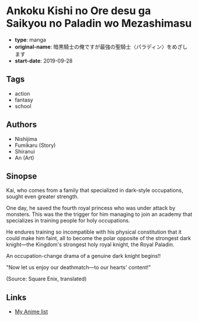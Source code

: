 # Ankoku Kishi no Ore desu ga Saikyou no Paladin wo Mezashimasu

-   **type**: manga
-   **original-name**: 暗黒騎士の俺ですが最強の聖騎士〈パラディン〉をめざします
-   **start-date**: 2019-09-28

## Tags

-   action
-   fantasy
-   school

## Authors

-   Nishijima
-   Fumikaru (Story)
-   Shiranui
-   An (Art)

## Sinopse

Kai, who comes from a family that specialized in dark-style occupations, sought even greater strength.

One day, he saved the fourth royal princess who was under attack by monsters. This was the the trigger for him managing to join an academy that specializes in training people for holy occupations.

He endures training so incompatible with his physical constitution that it could make him faint, all to become the polar opposite of the strongest dark knight—the Kingdom's strongest holy royal knight, the Royal Paladin.

An occupation-change drama of a genuine dark knight begins!!

"Now let us enjoy our deathmatch—to our hearts' content!"

(Source: Square Enix, translated)

## Links

-   [My Anime list](https://myanimelist.net/manga/128953/Ankoku_Kishi_no_Ore_desu_ga_Saikyou_no_Paladin_wo_Mezashimasu)
